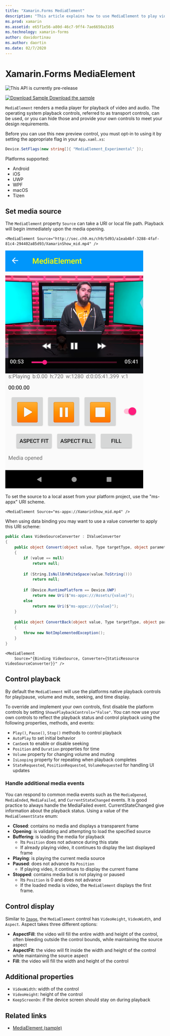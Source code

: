```yaml
---
title: "Xamarin.Forms MediaElement"
description: "This article explains how to use MediaElement to play video and audio in a Xamarin.Forms application."
ms.prod: xamarin
ms.assetid: e65f1e56-a80d-46c7-9ff4-7ae6650a3165
ms.technology: xamarin-forms
author: davidortinau
ms.author: daortin
ms.date: 02/7/2020
---
```


# Xamarin.Forms MediaElement

![](~/media/shared/preview.png "This API is currently pre-release")

[![Download Sample](~/media/shared/download.png) Download the sample](https://github.com/xamarin/xamarin-forms-samples/tree/pre-release/WorkingWithMediaElement)

`MediaElement` renders a media player for playback of video and audio. The operating system playback controls, referred to as transport controls, can be used, or you can hide those and provide your own controls to meet your design requirements.

Before you can use this new preview control, you must opt-in to using it by setting the appropriate flag in your `App.xaml.xs`:

```csharp
Device.SetFlags(new string[]{ "MediaElement_Experimental" });
```

Platforms supported:

- Android
- iOS
- UWP
- WPF
- macOS
- Tizen

## Set media source

The `MediaElement` property `Source` can take a URI or local file path. Playback will begin immediately upon the media opening.

```xaml
<MediaElement Source="http://sec.ch9.ms/ch9/5d93/a1eab4bf-3288-4faf-81c4-294402a85d93/XamarinShow_mid.mp4" />
```

![](mediaelement-images/mediaelement-android.png "MediaElement on Android")

To set the source to a local asset from your platform project, use the "ms-appx" URI scheme.

```xaml
<MediaElement Source="ms-appx://XamarinShow_mid.mp4" />
```

When using data binding you may want to use a value converter to apply this URI scheme:

```csharp
public class VideoSourceConverter : IValueConverter
{
    public object Convert(object value, Type targetType, object parameter, CultureInfo culture)
    {
        if (value == null)
            return null;

        if (String.IsNullOrWhiteSpace(value.ToString()))
            return null;

        if (Device.RuntimePlatform == Device.UWP)
            return new Uri($"ms-appx:///Assets/{value}");
        else
            return new Uri($"ms-appx:///{value}");
    }

    public object ConvertBack(object value, Type targetType, object parameter, CultureInfo culture)
    {
        throw new NotImplementedException();
    }
}
```

```xaml
<MediaElement
    Source="{Binding VideoSource, Converter={StaticResource VideoSourceConverter}}" />
```

## Control playback

By default the `MediaElement` will use the platforms native playback controls for play/pause, volume and mute, seeking, and time display.

To override and implement your own controls, first disable the platform controls by setting `ShowsPlaybackControls="False"`. You can now use your own controls to reflect the playback status and control playback using the following properties, methods, and events:

- `Play()`, `Pause()`, `Stop()` methods to control playback
- `AutoPlay` to set initial behavior
- `CanSeek` to enable or disable seeking
- `Position` and `Duration` properties for time
- `Volume` property for changing volume and muting
- `IsLooping` property for repeating when playback completes
- `StateRequested`, `PositionRequested`, `VolumeRequested` for handling UI updates

### Handle additional media events

You can respond to common media events such as the `MediaOpened`, `MediaEnded`, `MediaFailed`, and `CurrentStateChanged` events. It is good practice to always handle the MediaFailed event.
CurrentStateChanged give information about the playback status. Using a value of the `MediaElementState` enum:

- **Closed**: contains no media and displays a transparent frame
- **Opening**: is validating and attempting to load the specified source
- **Buffering**: is loading the media for playback
  - Its `Position` does not advance during this state
  - If already playing video, it continues to display the last displayed frame
- **Playing**: is playing the current media source
- **Paused**: does not advance its `Position`
  - If playing video, it continues to display the current frame
- **Stopped**: contains media but is not playing or paused
  - Its `Position` is 0 and does not advance
  - If the loaded media is video, the `MediaElement` displays the first frame.

## Control display

Similar to [`Image`](xref:Xamarin.Forms.Image), the `MediaElement` control has `VideoHeight`, `VideoWidth`, and `Aspect`. Aspect takes three different options:

- **AspectFill**: the video will fill the entire width and height of the control, often bleeding outside the control bounds, while maintaining the source aspect
- **AspectFit**: the video will fit inside the width and height of the control while maintaining the source aspect
- **Fill**: the video will fill the width and height of the control

## Additional properties

- `VideoWidth`: width of the control
- `VideoHeight`: height of the control
- `KeepScreenOn`: if the device screen should stay on during playback

## Related links

- [MediaElement (sample)](https://github.com/xamarin/xamarin-forms-samples/tree/pre-release/WorkingWithMediaElement)
